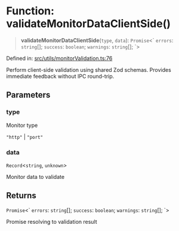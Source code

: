 # Function: validateMonitorDataClientSide()

> **validateMonitorDataClientSide**(`type`, `data`): `Promise`\<\` `errors`: `string`[]; `success`: `boolean`; `warnings`: `string`[]; \`\>

Defined in: [src/utils/monitorValidation.ts:76](https://github.com/Nick2bad4u/Uptime-Watcher/blob/3cce0c3b352c8390536ca3c7399ece50a05faf18/src/utils/monitorValidation.ts#L76)

Perform client-side validation using shared Zod schemas.
Provides immediate feedback without IPC round-trip.

## Parameters

### type

Monitor type

`"http"` | `"port"`

### data

`Record`\<`string`, `unknown`\>

Monitor data to validate

## Returns

`Promise`\<\` `errors`: `string`[]; `success`: `boolean`; `warnings`: `string`[]; \`\>

Promise resolving to validation result
